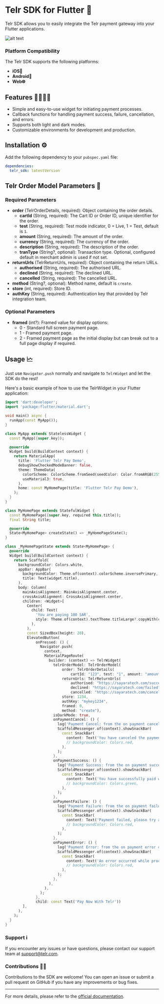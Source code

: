# Telr SDK for Flutter 🚀 

Telr SDK allows you to easily integrate the Telr payment gateway into your Flutter applications.

![alt text](https://i.ibb.co/nnYVHd6/Telr-XFlutter.png)

### Platform Compatibility 

The Telr SDK supports the following platforms:
- **iOS📱**
- **Android📱**
- **Web🌐**

## Features 🫱🏼‍🫲🏻

- Simple and easy-to-use widget for initiating payment processes.
- Callback functions for handling payment success, failure, cancellation, and errors.
- Supports both light and dark modes.
- Customizable environments for development and production.

## Installation ⚙️

Add the following dependency to your `pubspec.yaml` file:

```yaml
dependencies:
  telr_sdk: latestVersion
```

## Telr Order Model Parameters 📖

### Required Parameters

- **order** (TelrOrderDetails, required): Object containing the order details.
  - **cartId** (String, required): The Cart ID or Order ID, unique identifier for the order.
  - **test** (String, required): Test mode indicator, 0 = Live, 1 = Test, default is `1`.
  - **amount** (String, required): The amount of the order.
  - **currency** (String, required): The currency of the order.
  - **description** (String, required): The description of the order.
  - **tranType** (String?, optional): Transaction type. Optional, configured default in merchant admin is used if not set.
- **returnUrls** (TelrReturnUrls, required): Object containing the return URLs.
  - **authorised** (String, required): The authorised URL.
  - **declined** (String, required): The declined URL.
  - **cancelled** (String, required): The cancelled URL.
- **method** (String?, optional): Method name, default is `create`.
- **store** (int, required): Store ID.
- **authKey** (String, required): Authentication key that provided by Telr integration team.

### Optional Parameters

- **framed** (int?): Framed value for display options:
  - 0 - Standard full screen payment page.
  - 1 - Framed payment page.
  - 2 - Framed payment page as the initial display but can break out to a full page display if required.

## Usage 🗠

Just use `Navigator.push` normally and navigate to `TelrWidget` and let the SDK do the rest!

Here's a basic example of how to use the TelrWidget in your Flutter application:

```dart
import 'dart:developer';
import 'package:flutter/material.dart';

void main() async {
  runApp(const MyApp());
}

class MyApp extends StatelessWidget {
  const MyApp({super.key});

  @override
  Widget build(BuildContext context) {
    return MaterialApp(
      title: 'Flutter Telr Pay Demo',
      debugShowCheckedModeBanner: false,
      theme: ThemeData(
        colorScheme: ColorScheme.fromSeed(seedColor: Color.fromARGB(255, 17, 86, 19)),
        useMaterial3: true,
      ),
      home: const MyHomePage(title: 'Flutter Telr Pay Demo'),
    );
  }
}

class MyHomePage extends StatefulWidget {
  const MyHomePage({super.key, required this.title});
  final String title;

  @override
  State<MyHomePage> createState() => _MyHomePageState();
}

class _MyHomePageState extends State<MyHomePage> {
  @override
  Widget build(BuildContext context) {
    return Scaffold(
      backgroundColor: Colors.white,
      appBar: AppBar(
        backgroundColor: Theme.of(context).colorScheme.inversePrimary,
        title: Text(widget.title),
      ),
      body: Column(
        mainAxisAlignment: MainAxisAlignment.center,
        crossAxisAlignment: CrossAxisAlignment.center,
        children: <Widget>[
          Center(
            child: Text(
              'You are paying 100 SAR',
              style: Theme.of(context).textTheme.titleLarge?.copyWith(color: Colors.black),
            ),
          ),
          const SizedBox(height: 20),
          ElevatedButton(
              onPressed: () {
                Navigator.push(
                  context,
                  MaterialPageRoute(
                    builder: (context) => TelrWidget(
                      telrOrderModel: TelrOrderModel(
                          order: TelrOrderDetails(
                              cartId: "123", test: "1", amount: "amount", currency: "SAR", description: "description"),
                          returnUrls: TelrReturnUrls(
                              authorised: "https://sayaratech.com/success",
                              declined: "https://sayaratech.com/failed",
                              cancelled: "https://sayaratech.com/cancelled"),
                          store: 1234,
                          authKey: "mykey1234",
                          framed: 0,
                          method: "create"),
                      isDarkMode: true,
                      onPaymentCancel: () {
                        log('Payment Cancel: from the on payment cancel callback');
                        ScaffoldMessenger.of(context).showSnackBar(
                          const SnackBar(
                            content: Text('You have canceled the payment'),
                            // backgroundColor: Colors.red,
                          ),
                        );
                      },
                      onPaymentSuccess: () {
                        log('Payment Success: from the on payment success callback');
                        ScaffoldMessenger.of(context).showSnackBar(
                          const SnackBar(
                            content: Text('You have successfully paid with Telr'),
                            // backgroundColor: Colors.green,
                          ),
                        );
                      },
                      onPaymentFailure: () {
                        log('Payment Failure: from the on payment failure callback');
                        ScaffoldMessenger.of(context).showSnackBar(
                          const SnackBar(
                            content: Text('Payment failed, please try again later'),
                            // backgroundColor: Colors.red,
                          ),
                        );
                      },
                      onPaymentError: () {
                        log('Payment Error: from the on payment error callback');
                        ScaffoldMessenger.of(context).showSnackBar(
                          const SnackBar(
                            content: Text('An error occurred while processing your payment'),
                            // backgroundColor: Colors.red,
                          ),
                        );
                      },
                    ),
                  ),
                );
              },
              child: const Text('Pay Now With Telr'))
        ],
      ),
    );
  }
}

```

### Support ℹ️

If you encounter any issues or have questions, please contact our support team at [support@telr.com](mailto:support@telr.com).

### Contributions 👨‍💻

Contributions to the SDK are welcome! You can open an issue or submit a pull request on GitHub if you have any improvements or bug fixes.

---

For more details, please refer to the [official documentation](https://docs.telr.com/reference/get-started).
